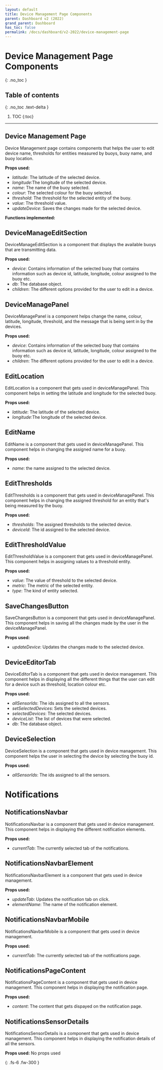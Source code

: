 ```yaml
---  
layout: default  
title: Device Management Page Components
parent: Dashboard v2 (2022)
grand_parent: Dashboard
has_toc: false
permalink: /docs/dashboard/v2-2022/device-management-page
---  
```


# Device Management Page Components
{: .no_toc }



## Table of contents
{: .no_toc .text-delta }

1. TOC
{:toc}

---

## Device Management Page

Device Management page contains components that helps the user to edit device name, thresholds for entities measured by buoys, buoy name, and buoy location.

**Props used:**
- *latitude*: The latitude of the selected device.
- *longitude*:The longitude of the selected device. 
- *name*: The name of the buoy selected.
- *colour*: The selected colour for the buoy selected.
- *threshold*: The threshold for the selected entity of the buoy.
- *value*: The threshold value.
- *updateDevice*: Saves the changes made for the selected device.

**Functions implemented:**

## DeviceManageEditSection
DeviceManageEditSection is a component that displays the available buoys that are transmitting data.

**Props used:**
- *device*: Contains information of the selected buoy that contains information such as device id, latitude, longitude, colour assigned to the buoy etc.
- *db*: The database object.
- *children*: The different options provided for the user to edit in a device.  

## DeviceManagePanel
DeviceManagePanel is a component helps change the name, colour, latitude, longitude, threshold, and the message that is being sent in by the devices.

**Props used:**
- *device*: Contains information of the selected buoy that contains information such as device id, latitude, longitude, colour assigned to the buoy etc.
- *children*: The different options provided for the user to edit in a device.  
  
## EditLocation
EditLocation is a component that gets used in deviceManagePanel. This component helps in setting the latitude and longitude for the selected buoy.

**Props used:**
- *latitude*: The latitude of the selected device.
- *longitude*:The longitude of the selected device. 

## EditName
EditName is a component that gets used in deviceManagePanel. This component helps in changing the assigned name for a buoy.

**Props used:**
- *name*: the name assigned to the selected device.

## EditThresholds
EditThresholds is a component that gets used in deviceManagePanel. This component helps in changing the assigned threshold for an entity that's being measured by the buoy.

**Props used:**
- *thresholds*: The assigned thresholds to the selected device.
- *deviceId*: The id assigned to the selected device.

## EditThresholdValue
EditThresholdValue is a component that gets used in deviceManagePanel. This component helps in assigning values to a threshold entity.

**Props used:**
- *value*: The value of threshold to the selected device.
- *metric*: The metric of the selected entity.
- *type*: The kind of entity selected.

## SaveChangesButton 
SaveChangesButton is a component that gets used in deviceManagePanel. This component helps in saving all the changes made by the user in the deviceManagePanel.

**Props used:**
- *updateDevice*: Updates the changes made to the selected device.

## DeviceEditorTab
DeviceEditorTab is a component that gets used in device management. This component helps in displaying all the different things that the user can edit for a device such as threshold, location colour etc.

**Props used:**
- *allSensorIds*: The ids assigned to all the sensors.
- *setSelectedDevices*: Sets the selected devices.
- *selectedDevices*: The selected devices.
- *deviceList*: The list of devices that were selected.
- *db*: The database object.

## DeviceSelection
DeviceSelection is a component that gets used in device management. This component helps the user in selecting the device by selecting the buoy id.

**Props used:**
- *allSensorIds*: The ids assigned to all the sensors.

# Notifications

## NotificationsNavbar
NotificationsNavbar is a component that gets used in device management. This component helps in
displaying the different notification elements.

**Props used:**
- *currentTab*: The currently selected tab of the notifications.

## NotificationsNavbarElement
NotificationsNavbarElement is a component that gets used in device management.

**Props used:**
- *updateTab*: Updates the notification tab on click.
- *elementName*: The name of the notification element. 

## NotificationsNavbarMobile
NotificationsNavbarMobile is a component that gets used in device management.

**Props used:**
- *currentTab*: The currently selected tab of the notifications page.

## NotificationsPageContent
NotificationsPageContent is a component that gets used in device management. This component helps in displaying the notification page.

**Props used:**
- *content*: The content that gets dispayed on the notification page.

## NotificationsSensorDetails
NotificationsSensorDetails is a component that gets used in device management. This component helps in displaying the notification details of all the sensors.

**Props used:**
No props used


{: .fs-6 .fw-300 }